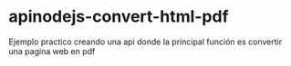 # apinodejs-convert-html-pdf
Ejemplo practico creando una api donde la principal función es convertir una pagina web en pdf
